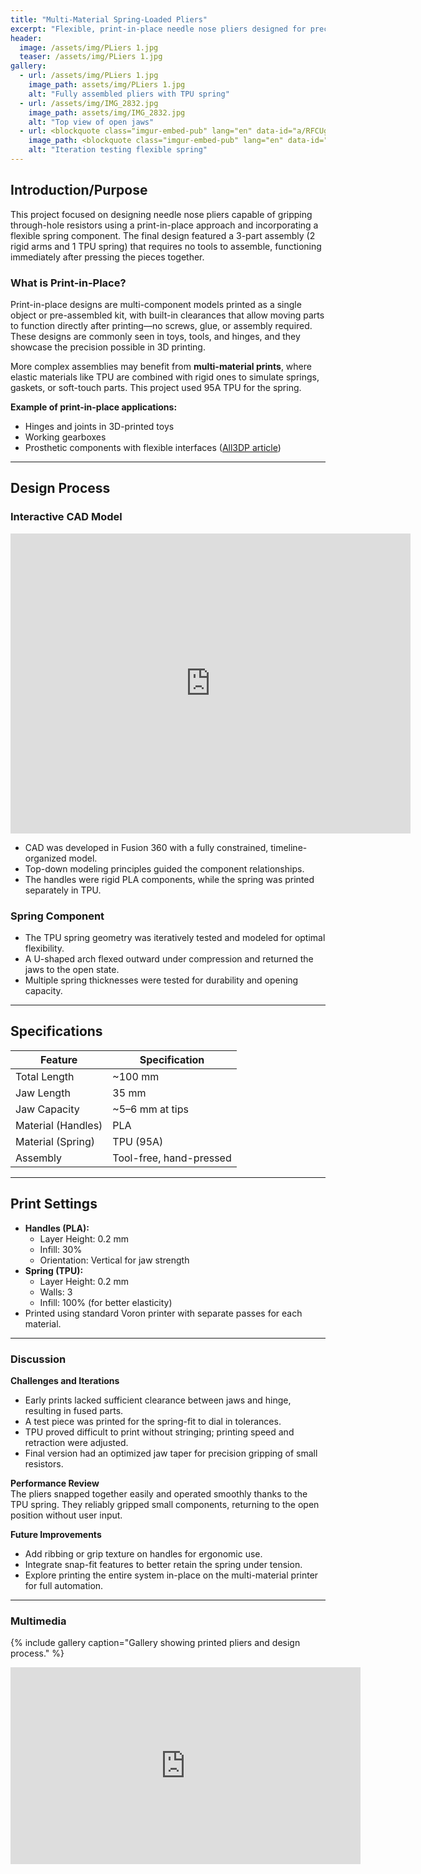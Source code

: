 ```yaml
---
title: "Multi-Material Spring-Loaded Pliers"
excerpt: "Flexible, print-in-place needle nose pliers designed for precision gripping using rigid and elastic components."
header:
  image: /assets/img/PLiers 1.jpg
  teaser: /assets/img/PLiers 1.jpg
gallery:
  - url: /assets/img/PLiers 1.jpg
    image_path: assets/img/PLiers 1.jpg
    alt: "Fully assembled pliers with TPU spring"
  - url: /assets/img/IMG_2832.jpg
    image_path: assets/img/IMG_2832.jpg
    alt: "Top view of open jaws"
  - url: <blockquote class="imgur-embed-pub" lang="en" data-id="a/RFCUgJ5" data-context="false" ><a href="//imgur.com/a/RFCUgJ5"></a></blockquote><script async src="//s.imgur.com/min/embed.js" charset="utf-8"></script>
    image_path: <blockquote class="imgur-embed-pub" lang="en" data-id="a/RFCUgJ5" data-context="false" ><a href="//imgur.com/a/RFCUgJ5"></a></blockquote><script async src="//s.imgur.com/min/embed.js" charset="utf-8"></script>
    alt: "Iteration testing flexible spring"
---
```


## Introduction/Purpose
This project focused on designing needle nose pliers capable of gripping through-hole resistors using a print-in-place approach and incorporating a flexible spring component. The final design featured a 3-part assembly (2 rigid arms and 1 TPU spring) that requires no tools to assemble, functioning immediately after pressing the pieces together.

### What is Print-in-Place?
Print-in-place designs are multi-component models printed as a single object or pre-assembled kit, with built-in clearances that allow moving parts to function directly after printing—no screws, glue, or assembly required. These designs are commonly seen in toys, tools, and hinges, and they showcase the precision possible in 3D printing.

More complex assemblies may benefit from **multi-material prints**, where elastic materials like TPU are combined with rigid ones to simulate springs, gaskets, or soft-touch parts. This project used 95A TPU for the spring.

**Example of print-in-place applications:**  
- Hinges and joints in 3D-printed toys  
- Working gearboxes  
- Prosthetic components with flexible interfaces ([All3DP article](https://all3dp.com/3d-printed-flexible-pliers/))

---

## Design Process

### Interactive CAD Model
<iframe src="https://vanderbilt643.autodesk360.com/shares/public/SHxyz...example" width="640" height="480" allowfullscreen frameborder="0"></iframe>

- CAD was developed in Fusion 360 with a fully constrained, timeline-organized model.
- Top-down modeling principles guided the component relationships.
- The handles were rigid PLA components, while the spring was printed separately in TPU.

### Spring Component
- The TPU spring geometry was iteratively tested and modeled for optimal flexibility.
- A U-shaped arch flexed outward under compression and returned the jaws to the open state.
- Multiple spring thicknesses were tested for durability and opening capacity.

---

## Specifications

| Feature              | Specification                  |
|----------------------|--------------------------------|
| Total Length         | ~100 mm                        |
| Jaw Length           | 35 mm                          |
| Jaw Capacity         | ~5–6 mm at tips                |
| Material (Handles)   | PLA                            |
| Material (Spring)    | TPU (95A)                      |
| Assembly             | Tool-free, hand-pressed        |

---

## Print Settings

- **Handles (PLA):**
  - Layer Height: 0.2 mm
  - Infill: 30%
  - Orientation: Vertical for jaw strength
- **Spring (TPU):**
  - Layer Height: 0.2 mm
  - Walls: 3
  - Infill: 100% (for better elasticity)
- Printed using standard Voron printer with separate passes for each material.

---

### Discussion

**Challenges and Iterations**  
- Early prints lacked sufficient clearance between jaws and hinge, resulting in fused parts.
- A test piece was printed for the spring-fit to dial in tolerances.
- TPU proved difficult to print without stringing; printing speed and retraction were adjusted.
- Final version had an optimized jaw taper for precision gripping of small resistors.

**Performance Review**  
The pliers snapped together easily and operated smoothly thanks to the TPU spring. They reliably gripped small components, returning to the open position without user input.

**Future Improvements**  
- Add ribbing or grip texture on handles for ergonomic use.
- Integrate snap-fit features to better retain the spring under tension.
- Explore printing the entire system in-place on the multi-material printer for full automation.

---

### Multimedia

{% include gallery caption="Gallery showing printed pliers and design process." %}

<iframe width="560" height="315" src="https://www.youtube.com/embed/YOUR_VIDEO_ID" title="Pliers Function Demo" frameborder="0" allowfullscreen></iframe>
